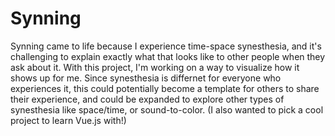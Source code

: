 # Synning

Synning came to life because I experience time-space synesthesia, and it's challenging to explain exactly what that looks like to other people when they ask about it. With this project, I'm working on a way to visualize how it shows up for me. Since synesthesia is differnet for everyone who experiences it, this could potentially become a template for others to share their experience, and could be expanded to explore other types of synesthesia like space/time, or sound-to-color. (I also wanted to pick a cool project to learn Vue.js with!)
